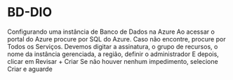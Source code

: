 # BD-DIO
Configurando uma instância de Banco de Dados na Azure
Ao acessar o portal do Azure procure por SQL do Azure. Caso não encontre, procure por Todos os Serviços.
Devemos digitar a assinatura, o grupo de recursos, o nome da instância gerenciada, a região, definir o administrador
E depois, clicar em Revisar + Criar
Se não houver nenhum impedimento, selecione Criar e aguarde
